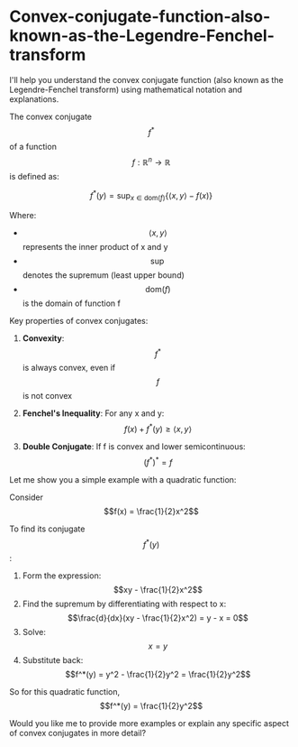 # Convex-conjugate-function-also-known-as-the-Legendre-Fenchel-transform


I'll help you understand the convex conjugate function (also known as the Legendre-Fenchel transform) using mathematical notation and explanations.

The convex conjugate $$f^*$$ of a function $$f: \mathbb{R}^n \rightarrow \mathbb{R}$$ is defined as:

$$
f^*(y) = \sup_{x \in \text{dom}(f)} \{\langle x,y \rangle - f(x)\}
$$

Where:
- $$\langle x,y \rangle$$ represents the inner product of x and y
- $$\sup$$ denotes the supremum (least upper bound)
- $$\text{dom}(f)$$ is the domain of function f

Key properties of convex conjugates:

1. **Convexity**: $$f^*$$ is always convex, even if $$f$$ is not convex

2. **Fenchel's Inequality**: For any x and y:
   $$f(x) + f^*(y) \geq \langle x,y \rangle$$

3. **Double Conjugate**: If f is convex and lower semicontinuous:
   $$(f^*)^* = f$$

Let me show you a simple example with a quadratic function:

Consider $$f(x) = \frac{1}{2}x^2$$

To find its conjugate $$f^*(y)$$:
1. Form the expression: $$xy - \frac{1}{2}x^2$$
2. Find the supremum by differentiating with respect to x:
   $$\frac{d}{dx}(xy - \frac{1}{2}x^2) = y - x = 0$$
3. Solve: $$x = y$$
4. Substitute back:
   $$f^*(y) = y^2 - \frac{1}{2}y^2 = \frac{1}{2}y^2$$

So for this quadratic function, $$f^*(y) = \frac{1}{2}y^2$$

Would you like me to provide more examples or explain any specific aspect of convex conjugates in more detail?
